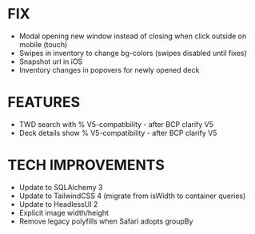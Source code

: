 # FIX
- Modal opening new window instead of closing when click outside on mobile (touch)
- Swipes in inventory to change bg-colors (swipes disabled until fixes)
- Snapshot url in iOS
- Inventory changes in popovers for newly opened deck

# FEATURES
- TWD search with % V5-compatibility - after BCP clarify V5
- Deck details show % V5-compatibility - after BCP clarify V5

# TECH IMPROVEMENTS
- Update to SQLAlchemy 3
- Update to TailwindCSS 4 (migrate from isWidth to container queries)
- Update to HeadlessUI 2
- Explicit image width/height
- Remove legacy polyfills when Safari adopts groupBy
